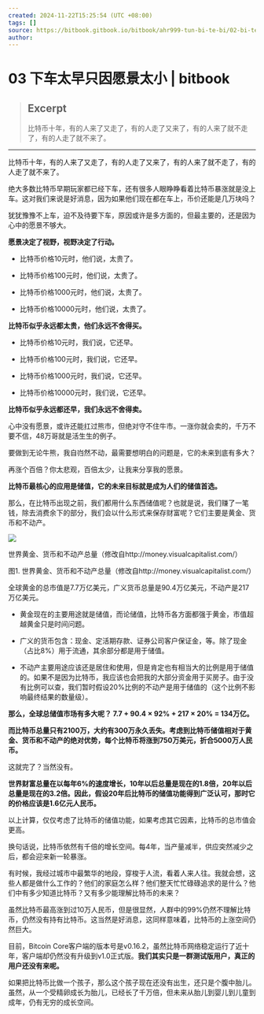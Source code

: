 ```yaml
---
created: 2024-11-22T15:25:54 (UTC +08:00)
tags: []
source: https://bitbook.gitbook.io/bitbook/ahr999-tun-bi-te-bi/02-bi-te-bi-yu-li-xiang-zhu-yi
author: 
---
```


# 03 下车太早只因愿景太小 | bitbook

> ## Excerpt
> 比特币十年，有的人来了又走了，有的人走了又来了，有的人来了就不走了，有的人走了就不来了。

---
比特币十年，有的人来了又走了，有的人走了又来了，有的人来了就不走了，有的人走了就不来了。

绝大多数比特币早期玩家都已经下车，还有很多人眼睁睁看着比特币暴涨就是没上车。这对我们来说是好消息，因为如果他们现在都在车上，币价还能是几万块吗？

犹犹豫豫不上车，迫不及待要下车，原因或许是多方面的，但最主要的，还是因为心中的愿景不够大。

**愿景决定了视野，视野决定了行动。**

-   比特币价格10元时，他们说，太贵了。
    
-   比特币价格100元时，他们说，太贵了。
    
-   比特币价格1000元时，他们说，太贵了。
    
-   比特币价格10000元时，他们说，太贵了。
    

**比特币似乎永远都太贵，他们永远不舍得买。**

-   比特币价格10元时，我们说，它还早。
    
-   比特币价格100元时，我们说，它还早。
    
-   比特币价格1000元时，我们说，它还早。
    
-   比特币价格10000元时，我们说，它还早。
    

**比特币似乎永远都还早，我们永远不舍得卖。**

心中没有愿景，或许还能扛过熊市，但绝对守不住牛市。一涨你就会卖的，千万不要不信，48万哥就是活生生的例子。

要做到无论牛熊，我自岿然不动，最需要想明白的问题是，它的未来到底有多大？

再涨个百倍？你太悲观，百倍太少，让我来分享我的愿景。

**比特币最核心的应用是储值，它的未来目标就是成为人们的储值首选。**

那么，在比特币出现之前，我们都用什么东西储值呢？也就是说，我们赚了一笔钱，除去消费余下的部分，我们会以什么形式来保存财富呢？它们主要是黄金、货币和不动产。

![](https://bitbook.gitbook.io/~gitbook/image?url=https%3A%2F%2Fbtcdayu.gitbook.io%2F%7Egitbook%2Fimage%3Furl%3Dhttps%253A%252F%252Ffuns.la%252Fwp-content%252Fuploads%252F2020%252F11%252F1605848222-005uGpLUgy1fvfyslndaij311s20iq9r.jpg%26width%3D768%26dpr%3D4%26quality%3D100%26sign%3D3005d8f7%26sv%3D1&width=768&dpr=4&quality=100&sign=e1858197&sv=1)

世界黄金、货币和不动产总量（修改自http://money.visualcapitalist.com/）

图1. 世界黄金、货币和不动产总量（修改自http://money.visualcapitalist.com/）

全球黄金的总市值是7.7万亿美元，广义货币总量是90.4万亿美元，不动产是217万亿美元。

-   黄金现在的主要用途就是储值，而论储值，比特币各方面都强于黄金，市值超越黄金只是时间问题。
    
-   广义的货币包含：现金、定活期存款、证券公司客户保证金，等。除了现金（占比8%）用于流通，其余部分都是用于储值。
    
-   不动产主要用途应该还是居住和使用，但是肯定也有相当大的比例是用于储值的。如果不是因为比特币，我应该也会把我的大部分资金用于买房子。由于没有比例可以查，我们暂时假设20%比例的不动产是用于储值的（这个比例不影响最终结果的数量级）。
    

**那么，全球总储值市场有多大呢？ 7.7 + 90.4 × 92% + 217 × 20% = 134万亿。**

**而比特币总量只有2100万，大约有300万永久丢失。考虑到比特币储值相对于黄金、货币和不动产的绝对优势，每个比特币将涨到750万美元，折合5000万人民币。**

这就完了？当然没有。

**世界财富总量在以每年6%的速度增长，10年以后总量是现在的1.8倍，20年以后总量是现在的3.2倍。因此，假设20年后比特币的储值功能得到广泛认可，那时它的价格应该是1.6亿元人民币。**

以上计算，仅仅考虑了比特币的储值功能，如果考虑其它因素，比特币的总市值会更高。

换句话说，比特币依然有千倍的增长空间。每4年，当产量减半，供应突然减少之后，都会迎来新一轮暴涨。

有时候，我经过城市中最繁华的地段，穿梭于人流，看着人来人往。我就会想，这些人都是做什么工作的？他们的家庭怎么样？他们整天忙忙碌碌追求的是什么？他们中有多少知道比特币？又有多少能理解比特币的未来？

虽然比特币最高涨到过10万人民币，但是很显然，人群中的99%仍然不理解比特币，仍然没有持有比特币。这当然是好消息，这同样意味着，比特币的上涨空间仍然巨大。

目前，Bitcoin Core客户端的版本号是v0.16.2，虽然比特币网络稳定运行了近十年，客户端却仍然没有升级到v1.0正式版。**我们其实只是一群测试版用户，真正的用户还没有来呢。**

如果把比特币比做一个孩子，那么这个孩子现在还没有出生，还只是个腹中胎儿。虽然，从一个受精卵成长为胎儿，已经长了千万倍，但未来从胎儿到婴儿到儿童到成年，仍有无穷的成长空间。
